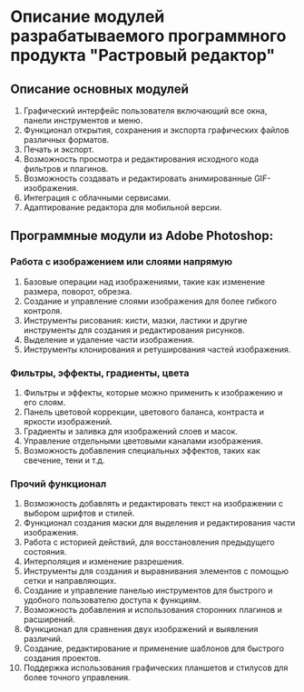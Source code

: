 # Описание модулей разрабатываемого программного продукта "Растровый редактор"

## Описание основных модулей

1. Графический интерфейс пользователя включающий все окна, панели инструментов и меню.
2. Функционал открытия, сохранения и экспорта графических файлов различных форматов.
3. Печать и экспорт.
4. Возможность просмотра и редактирования исходного кода фильтров и плагинов.
5. Возможность создавать и редактировать анимированные GIF-изображения.
6. Интеграция с облачными сервисами.
7. Адаптирование редактора для мобильной версии.

## Программные модули из Adobe Photoshop:

### Работа с изображением или слоями напрямую

1. Базовые операции над изображениями, такие как изменение размера, поворот, обрезка.
2. Создание и управление слоями изображения для более гибкого контроля.
3. Инструменты рисования: кисти, мазки, ластики и другие инструменты для создания и редактирования рисунков.
4. Выделение и удаление части изображения.
5. Инструменты клонирования и ретуширования частей изображения.

### Фильтры, эффекты, градиенты, цвета

1. Фильтры и эффекты, которые можно применить к изображению и его слоям.
2. Панель цветовой коррекции, цветового баланса, контраста и яркости изображений.
3. Градиенты и заливка для изображений слоев и масок.
4. Управление отдельными цветовыми каналами изображения.
5. Возможность добавления специальных эффектов, таких как свечение, тени и т.д.

### Прочий функционал

1. Возможность добавлять и редактировать текст на изображении с выбором шрифтов и стилей.
2. Функционал создания маски для выделения и редактирования части изображения.
3. Работа с историей действий, для восстановления предыдущего состояния.
4. Интерполяция и изменение разрешения.
5. Инструменты для создания и выравнивания элементов с помощью сетки и направляющих.
6. Создание и управление панелью инструментов для быстрого и удобного пользователю доступа к функциям.
7. Возможность добавления и использования сторонних плагинов и расширений.
8. Функционал для сравнения двух изображений и выявления различий.
9. Создание, редактирование и применение шаблонов для быстрого создания проектов.
10. Поддержка использования графических планшетов и стилусов для более точного управления.
